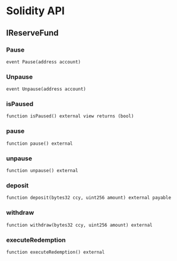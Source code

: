 # Solidity API

## IReserveFund

### Pause

```solidity
event Pause(address account)
```

### Unpause

```solidity
event Unpause(address account)
```

### isPaused

```solidity
function isPaused() external view returns (bool)
```

### pause

```solidity
function pause() external
```

### unpause

```solidity
function unpause() external
```

### deposit

```solidity
function deposit(bytes32 ccy, uint256 amount) external payable
```

### withdraw

```solidity
function withdraw(bytes32 ccy, uint256 amount) external
```

### executeRedemption

```solidity
function executeRedemption() external
```

